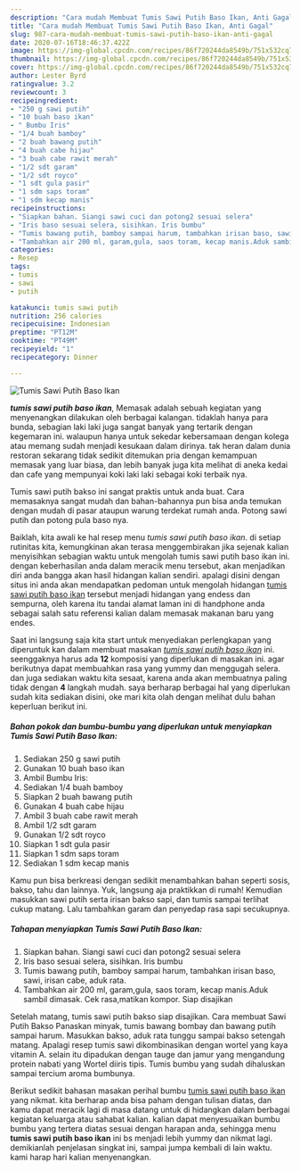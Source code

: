 ```yaml
---
description: "Cara mudah Membuat Tumis Sawi Putih Baso Ikan, Anti Gagal"
title: "Cara mudah Membuat Tumis Sawi Putih Baso Ikan, Anti Gagal"
slug: 987-cara-mudah-membuat-tumis-sawi-putih-baso-ikan-anti-gagal
date: 2020-07-16T18:46:37.422Z
image: https://img-global.cpcdn.com/recipes/86f720244da8549b/751x532cq70/tumis-sawi-putih-baso-ikan-foto-resep-utama.jpg
thumbnail: https://img-global.cpcdn.com/recipes/86f720244da8549b/751x532cq70/tumis-sawi-putih-baso-ikan-foto-resep-utama.jpg
cover: https://img-global.cpcdn.com/recipes/86f720244da8549b/751x532cq70/tumis-sawi-putih-baso-ikan-foto-resep-utama.jpg
author: Lester Byrd
ratingvalue: 3.2
reviewcount: 3
recipeingredient:
- "250 g sawi putih"
- "10 buah baso ikan"
- " Bumbu Iris"
- "1/4 buah bamboy"
- "2 buah bawang putih"
- "4 buah cabe hijau"
- "3 buah cabe rawit merah"
- "1/2 sdt garam"
- "1/2 sdt royco"
- "1 sdt gula pasir"
- "1 sdm saps toram"
- "1 sdm kecap manis"
recipeinstructions:
- "Siapkan bahan. Siangi sawi cuci dan potong2 sesuai selera"
- "Iris baso sesuai selera, sisihkan. Iris bumbu"
- "Tumis bawang putih, bamboy sampai harum, tambahkan irisan baso, sawi, irisan cabe, aduk rata."
- "Tambahkan air 200 ml, garam,gula, saos toram, kecap manis.Aduk sambil dimasak. Cek rasa,matikan kompor. Siap disajikan"
categories:
- Resep
tags:
- tumis
- sawi
- putih

katakunci: tumis sawi putih 
nutrition: 256 calories
recipecuisine: Indonesian
preptime: "PT12M"
cooktime: "PT49M"
recipeyield: "1"
recipecategory: Dinner

---
```



![Tumis Sawi Putih Baso Ikan](https://img-global.cpcdn.com/recipes/86f720244da8549b/751x532cq70/tumis-sawi-putih-baso-ikan-foto-resep-utama.jpg)

<b><i>tumis sawi putih baso ikan</i></b>, Memasak adalah sebuah kegiatan yang menyenangkan dilakukan oleh berbagai kalangan. tidaklah hanya para bunda, sebagian laki laki juga sangat banyak yang tertarik dengan kegemaran ini. walaupun hanya untuk sekedar kebersamaan dengan kolega atau memang sudah menjadi kesukaan dalam dirinya. tak heran dalam dunia restoran sekarang tidak sedikit ditemukan pria dengan kemampuan memasak yang luar biasa, dan lebih banyak juga kita melihat di aneka kedai dan cafe yang mempunyai koki laki laki sebagai koki terbaik nya.

Tumis sawi putih bakso ini sangat praktis untuk anda buat. Cara memasaknya sangat mudah dan bahan-bahannya pun bisa anda temukan dengan mudah di pasar ataupun warung terdekat rumah anda. Potong sawi putih dan potong pula baso nya.

Baiklah, kita awali ke hal resep menu <i>tumis sawi putih baso ikan</i>. di setiap rutinitas kita, kemungkinan akan terasa menggembirakan jika sejenak kalian menyisihkan sebagian waktu untuk mengolah tumis sawi putih baso ikan ini. dengan keberhasilan anda dalam meracik menu tersebut, akan menjadikan diri anda bangga akan hasil hidangan kalian sendiri. apalagi disini dengan situs ini anda akan mendapatkan pedoman untuk mengolah hidangan <u>tumis sawi putih baso ikan</u> tersebut menjadi hidangan yang endess dan sempurna, oleh karena itu tandai alamat laman ini di handphone anda sebagai salah satu referensi kalian dalam memasak makanan baru yang endes.


Saat ini langsung saja kita start untuk menyediakan perlengkapan yang diperuntuk kan dalam membuat masakan <u><i>tumis sawi putih baso ikan</i></u> ini. seenggaknya harus ada <b>12</b> komposisi yang diperlukan di masakan ini. agar berikutnya dapat membuahkan rasa yang yummy dan menggugah selera. dan juga sediakan waktu kita sesaat, karena anda akan membuatnya paling tidak dengan <b>4</b> langkah mudah. saya berharap berbagai hal yang diperlukan sudah kita sediakan disini, oke mari kita olah dengan melihat dulu bahan keperluan berikut ini.

<!--inarticleads1-->

##### Bahan pokok dan bumbu-bumbu yang diperlukan untuk menyiapkan Tumis Sawi Putih Baso Ikan:

1. Sediakan 250 g sawi putih
1. Gunakan 10 buah baso ikan
1. Ambil  Bumbu Iris:
1. Sediakan 1/4 buah bamboy
1. Siapkan 2 buah bawang putih
1. Gunakan 4 buah cabe hijau
1. Ambil 3 buah cabe rawit merah
1. Ambil 1/2 sdt garam
1. Gunakan 1/2 sdt royco
1. Siapkan 1 sdt gula pasir
1. Siapkan 1 sdm saps toram
1. Sediakan 1 sdm kecap manis


Kamu pun bisa berkreasi dengan sedikit menambahkan bahan seperti sosis, bakso, tahu dan lainnya. Yuk, langsung aja praktikkan di rumah! Kemudian masukkan sawi putih serta irisan bakso sapi, dan tumis sampai terlihat cukup matang. Lalu tambahkan garam dan penyedap rasa sapi secukupnya. 

<!--inarticleads2-->

##### Tahapan menyiapkan Tumis Sawi Putih Baso Ikan:

1. Siapkan bahan. Siangi sawi cuci dan potong2 sesuai selera
1. Iris baso sesuai selera, sisihkan. Iris bumbu
1. Tumis bawang putih, bamboy sampai harum, tambahkan irisan baso, sawi, irisan cabe, aduk rata.
1. Tambahkan air 200 ml, garam,gula, saos toram, kecap manis.Aduk sambil dimasak. Cek rasa,matikan kompor. Siap disajikan


Setelah matang, tumis sawi putih bakso siap disajikan. Cara membuat Sawi Putih Bakso Panaskan minyak, tumis bawang bombay dan bawang putih sampai harum. Masukkan bakso, aduk rata tunggu sampai bakso setengah matang. Apalagi resep tumis sawi dikombinasikan dengan wortel yang kaya vitamin A. selain itu dipadukan dengan tauge dan jamur yang mengandung protein nabati yang Wortel diiris tipis. Tumis bumbu yang sudah dihaluskan sampai tercium aroma bumbunya. 

Berikut sedikit bahasan masakan perihal bumbu <u>tumis sawi putih baso ikan</u> yang nikmat. kita berharap anda bisa paham dengan tulisan diatas, dan kamu dapat meracik lagi di masa datang untuk di hidangkan dalam berbagai kegiatan keluarga atau sahabat kalian. kalian dapat menyesuaikan bumbu bumbu yang tertera diatas sesuai dengan harapan anda, sehingga menu <b>tumis sawi putih baso ikan</b> ini bs menjadi lebih yummy dan nikmat lagi. demikianlah penjelasan singkat ini, sampai jumpa kembali di lain waktu. kami harap hari kalian menyenangkan.
